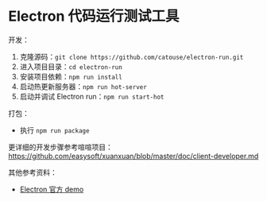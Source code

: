 # Electron 代码运行测试工具

开发：

1. 克隆源码：`git clone https://github.com/catouse/electron-run.git`
2. 进入项目目录：`cd electron-run`
3. 安装项目依赖：`npm run install`
4. 启动热更新服务器：`npm run hot-server`
5. 启动并调试 Electron run：`npm run start-hot`

打包：

* 执行 `npm run package`

更详细的开发步骤参考喧喧项目：https://github.com/easysoft/xuanxuan/blob/master/doc/client-developer.md

其他参考资料：
* [Electron 官方 demo](https://github.com/electron/electron-api-demos)
